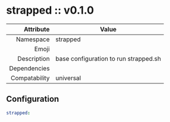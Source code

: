 # strapped :: v0.1.0

| Attribute     | Value |
|--------------:|----|
| Namespace     | strapped |
| Emoji         |  |
| Description   | base configuration to run strapped.sh |
| Dependencies  |   |
| Compatability | universal  |

## Configuration

```yml
strapped:
```
